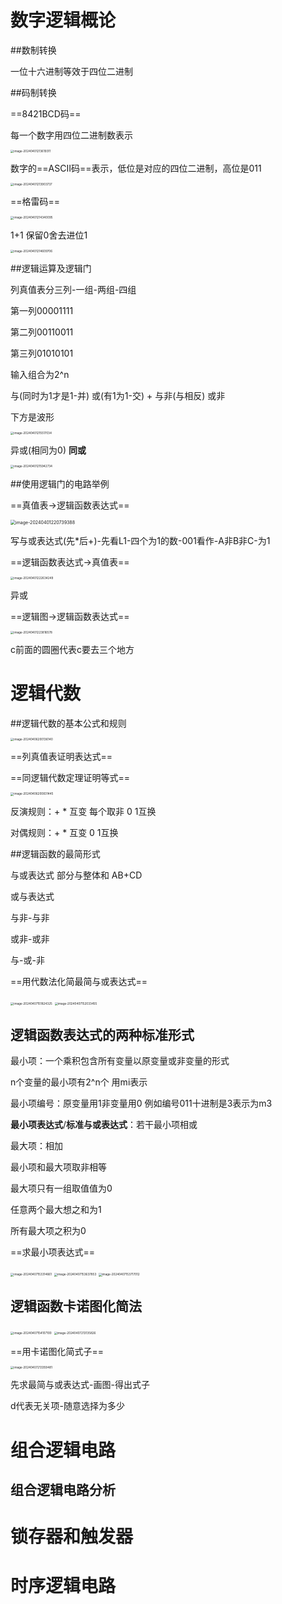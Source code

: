 # 数字逻辑概论

##数制转换

一位十六进制等效于四位二进制

##码制转换

==8421BCD码==

每一个数字用四位二进制数表示

<img src="http://typora-tutu.oss-cn-chengdu.aliyuncs.com/img/image-20240401213619311.png" alt="image-20240401213619311" style="zoom:33%;" />

数字的==ASCII码==表示，低位是对应的四位二进制，高位是011

<img src="http://typora-tutu.oss-cn-chengdu.aliyuncs.com/img/image-20240401213903737.png" alt="image-20240401213903737" style="zoom:33%;" />

==格雷码==

<img src="http://typora-tutu.oss-cn-chengdu.aliyuncs.com/img/image-20240401214340095.png" alt="image-20240401214340095" style="zoom:33%;" />

1+1 保留0舍去进位1

<img src="http://typora-tutu.oss-cn-chengdu.aliyuncs.com/img/image-20240401214609706.png" alt="image-20240401214609706" style="zoom: 33%;" />

##逻辑运算及逻辑门

列真值表分三列-一组-两组-四组

第一列00001111

第二列00110011

第三列01010101

输入组合为2^n



与(同时为1才是1-并)   或(有1为1-交) +   与非(与相反)    或非

下方是波形

<img src="http://typora-tutu.oss-cn-chengdu.aliyuncs.com/img/image-20240401215517034.png" alt="image-20240401215517034" style="zoom:33%;" />

异或(相同为0) **同或**

<img src="http://typora-tutu.oss-cn-chengdu.aliyuncs.com/img/image-20240401215942734.png" alt="image-20240401215942734" style="zoom:33%;" />

##使用逻辑门的电路举例

==真值表->逻辑函数表达式==

<img src="http://typora-tutu.oss-cn-chengdu.aliyuncs.com/img/image-20240401220739388.png" alt="image-20240401220739388" style="zoom:50%;" />

写与或表达式(先*后+)-先看L1-四个为1的数-001看作-A非B非C-为1

==逻辑函数表达式->真值表==

<img src="http://typora-tutu.oss-cn-chengdu.aliyuncs.com/img/image-20240401222634249.png" alt="image-20240401222634249" style="zoom:33%;" />

异或

==逻辑图->逻辑函数表达式==

<img src="http://typora-tutu.oss-cn-chengdu.aliyuncs.com/img/image-20240401223816578.png" alt="image-20240401223816578" style="zoom:33%;" />

c前面的圆圈代表c要去三个地方

# 逻辑代数

##逻辑代数的基本公式和规则

<img src="http://typora-tutu.oss-cn-chengdu.aliyuncs.com/img/image-20240406200136140.png" alt="image-20240406200136140" style="zoom:33%;" />

==列真值表证明表达式==

==同逻辑代数定理证明等式==

<img src="http://typora-tutu.oss-cn-chengdu.aliyuncs.com/img/image-20240406200831445.png" alt="image-20240406200831445" style="zoom:33%;" />

反演规则：+ * 互变 每个取非 0 1互换

对偶规则：+ * 互变 0 1互换

##逻辑函数的最简形式

与或表达式 部分与整体和 AB+CD

或与表达式 

与非-与非

或非-或非

与-或-非

==用代数法化简最简与或表达式==

<img src="http://typora-tutu.oss-cn-chengdu.aliyuncs.com/img/image-20240407151824325.png" alt="image-20240407151824325" style="zoom:33%;" />

<img src="http://typora-tutu.oss-cn-chengdu.aliyuncs.com/img/image-20240407152033455.png" alt="image-20240407152033455" style="zoom:33%;" />

## 逻辑函数表达式的两种标准形式

最小项：一个乘积包含所有变量以原变量或非变量的形式

n个变量的最小项有2^n个 用mi表示 

最小项编号：原变量用1非变量用0 例如编号011十进制是3表示为m3

**最小项表达式**/**标准与或表达式**：若干最小项相或

最大项：相加

最小项和最大项取非相等

最大项只有一组取值值为0

任意两个最大想之和为1

所有最大项之积为0

==求最小项表达式==

<img src="http://typora-tutu.oss-cn-chengdu.aliyuncs.com/img/image-20240407153314661.png" alt="image-20240407153314661" style="zoom:33%;" />

<img src="http://typora-tutu.oss-cn-chengdu.aliyuncs.com/img/image-20240407153637853.png" alt="image-20240407153637853" style="zoom: 33%;" />

<img src="http://typora-tutu.oss-cn-chengdu.aliyuncs.com/img/image-20240407153717012.png" alt="image-20240407153717012" style="zoom:33%;" />

## 逻辑函数卡诺图化简法

<img src="http://typora-tutu.oss-cn-chengdu.aliyuncs.com/img/image-20240407154107100.png" alt="image-20240407154107100" style="zoom:33%;" />

<img src="http://typora-tutu.oss-cn-chengdu.aliyuncs.com/img/image-20240407213135826.png" alt="image-20240407213135826" style="zoom:33%;" />

==用卡诺图化简式子==

<img src="http://typora-tutu.oss-cn-chengdu.aliyuncs.com/img/image-20240407213359481.png" alt="image-20240407213359481" style="zoom:33%;" />

先求最简与或表达式-画图-得出式子

d代表无关项-随意选择为多少

# 组合逻辑电路

## 组合逻辑电路分析



# 锁存器和触发器

# 时序逻辑电路

